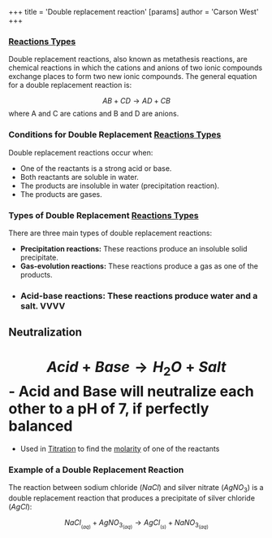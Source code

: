 +++
 title = 'Double replacement reaction'
[params]
	author = 'Carson West'
+++

### [Reactions Types](./../reactions-types/)
Double replacement reactions, also known as metathesis reactions, are chemical reactions in which the cations and anions of two ionic compounds exchange places to form two new ionic compounds. The general equation for a double replacement reaction is:

$$ AB + CD → AD + CB
$$ 
where A and C are cations and B and D are anions.

### **Conditions for Double Replacement [Reactions Types](./../reactions-types/)**

Double replacement reactions occur when:

* One of the reactants is a strong acid or base.
* Both reactants are soluble in water.
* The products are insoluble in water (precipitation reaction).
* The products are gases.

### **Types of Double Replacement [Reactions Types](./../reactions-types/)**

There are three main types of double replacement reactions:

* **Precipitation reactions:** These reactions produce an insoluble solid precipitate.
* **Gas-evolution reactions:** These reactions produce a gas as one of the products.
- ### **Acid-base reactions:** These reactions produce water and a salt. VVVV
## Neutralization
# $$ Acid+Base → H_2O + Salt $$ - Acid and Base will **neutralize** each other to a pH of 7, if perfectly balanced
- Used in [Titration](./../titration/) to find the [molarity](./../molarity/) of one of the reactants

### **Example of a Double Replacement Reaction**

The reaction between sodium chloride ($NaCl$) and silver nitrate ($AgNO_3$) is a double replacement reaction that produces a precipitate of silver chloride ($AgCl$):

 $$ NaCl_{_{(aq)}} + AgNO_{3_{(aq)}} → AgCl_{_{(s)}} + NaNO_{3_{(aq)}} $$ 
